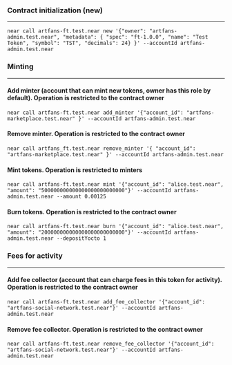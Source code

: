 ### Contract initialization (new)

---

```
near call artfans-ft.test.near new '{"owner": "artfans-admin.test.near", "metadata": { "spec": "ft-1.0.0", "name": "Test Token", "symbol": "TST", "decimals": 24} }' --accountId artfans-admin.test.near

```


### Minting

---

#### Add minter (account that can mint new tokens, owner has this role by default). Operation is restricted to the contract owner

```
near call artfans-ft.test.near add_minter '{"account_id": "artfans-marketplace.test.near" }' --accountId artfans-admin.test.near

```

#### Remove minter. Operation is restricted to the contract owner

```
near call artfans_ft.test.near remove_minter '{ "account_id": "artfans-marketplace.test.near" }' --accountId artfans-admin.test.near

```

#### Mint tokens. Operation is restricted to minters

```
near call artfans-ft.test.near mint '{"account_id": "alice.test.near", "amount": "500000000000000000000000000"}' --accountId artfans-admin.test.near --amount 0.00125
```

#### Burn tokens. Operation is restricted to the contract owner

```
near call artfans-ft.test.near burn '{"account_id": "alice.test.near", "amount": "200000000000000000000000000"}' --accountId artfans-admin.test.near --depositYocto 1

```


### Fees for activity
---

#### Add fee collector (account that can charge fees in this token for activity). Operation is restricted to the contract owner

```
near call artfans-ft.test.near add_fee_collector '{"account_id": "artfans-social-network.test.near"}' --accountId artfans-admin.test.near
```

#### Remove fee collector. Operation is restricted to the contract owner

```
near call artfans-ft.test.near remove_fee_collector '{"account_id": "artfans-social-network.test.near"}' --accountId artfans-admin.test.near
```